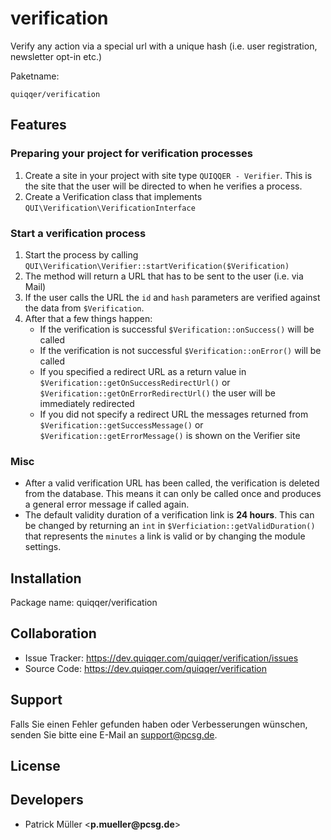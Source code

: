 verification
========

Verify any action via a special url with a unique hash (i.e. user registration, newsletter opt-in etc.)

Paketname:

    quiqqer/verification


Features
--------

### Preparing your project for verification processes
1. Create a site in your project with site type `QUIQQER - Verifier`. This is the site that the user will be directed to when he verifies a process.
2. Create a Verification class that implements `QUI\Verification\VerificationInterface`

### Start a verification process
1. Start the process by calling `QUI\Verification\Verifier::startVerification($Verification)`
2. The method will return a URL that has to be sent to the user (i.e. via Mail)
3. If the user calls the URL the `id` and `hash` parameters are verified against the data from `$Verification`.
4. After that a few things happen:
    * If the verification is successful `$Verification::onSuccess()` will be called
    * If the verification is not successful `$Verification::onError()` will be called
    * If you specified a redirect URL as a return value in `$Verification::getOnSuccessRedirectUrl()` or `$Verification::getOnErrorRedirectUrl()` the user will be immediately redirected
    * If you did not specify a redirect URL the messages returned from `$Verification::getSuccessMessage()` or `$Verification::getErrorMessage()` is shown on the Verifier site

### Misc

* After a valid verification URL has been called, the verification is deleted from the database. This means it can only be called once and produces a general error message if called again.
* The default validity duration of a verification link is **24 hours**. This can be changed by returning an `int` in `$Verficiation::getValidDuration()` that represents the `minutes` a link is valid or by changing the module settings.

Installation
------------

Package name: quiqqer/verification


Collaboration
----------

- Issue Tracker: https://dev.quiqqer.com/quiqqer/verification/issues
- Source Code: https://dev.quiqqer.com/quiqqer/verification


Support
-------

Falls Sie einen Fehler gefunden haben oder Verbesserungen wünschen,
senden Sie bitte eine E-Mail an support@pcsg.de.


License
-------


Developers
--------

- Patrick Müller <__p.mueller@pcsg.de__>